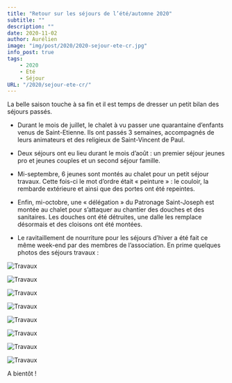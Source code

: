 ```yaml
---
title: "Retour sur les séjours de l’été/automne 2020"
subtitle: ""
description: ""
date: 2020-11-02
author: Aurélien
image: "img/post/2020/2020-sejour-ete-cr.jpg"
info_post: true
tags:
    - 2020
    - Eté
    - Séjour
URL: "/2020/sejour-ete-cr/"
---
```


La belle saison touche à sa fin et il est temps de dresser un petit bilan des séjours passés.

* Durant le mois de juillet, le chalet à vu passer une quarantaine d’enfants venus de Saint-Etienne. Ils ont passés 3 semaines, accompagnés de leurs animateurs et des religieux de Saint-Vincent de Paul.

* Deux séjours ont eu lieu durant le mois d’août : un premier séjour jeunes pro et jeunes couples et un second séjour famille.

* Mi-septembre, 6 jeunes sont montés au chalet pour un petit séjour travaux. Cette fois-ci le mot d’ordre était « peinture » : le couloir, la rembarde extérieure et ainsi que des portes ont été repeintes.

* Enfin, mi-octobre, une « délégation » du Patronage Saint-Joseph est montée au chalet pour s’attaquer au chantier des douches et des sanitaires. Les douches ont été détruites, une dalle les remplace désormais et des cloisons ont été montées.

* Le ravitaillement de nourriture pour les séjours d’hiver a été fait ce même week-end par des membres de l’association.
En prime quelques photos des séjours travaux :

![Travaux](/nouveau-site/img/post/2020/2020-sejour-ete-cr_1.jpg)

![Travaux](/nouveau-site/img/post/2020/2020-sejour-ete-cr_2.jpg)

![Travaux](/nouveau-site/img/post/2020/2020-sejour-ete-cr_3.jpg)

![Travaux](/nouveau-site/img/post/2020/2020-sejour-ete-cr_4.jpg)

![Travaux](/nouveau-site/img/post/2020/2020-sejour-ete-cr_5.jpg)

![Travaux](/nouveau-site/img/post/2020/2020-sejour-ete-cr_6.jpg)

![Travaux](/nouveau-site/img/post/2020/2020-sejour-ete-cr_7.jpg)

![Travaux](/nouveau-site/img/post/2020/2020-sejour-ete-cr_8.jpg)

A bientôt !